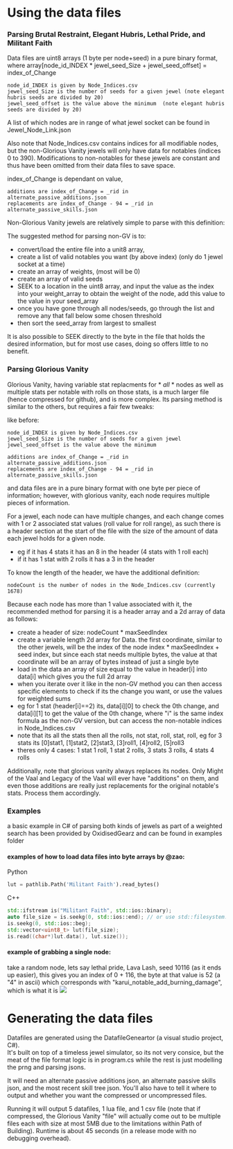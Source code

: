 # Using the data files

### Parsing Brutal Restraint, Elegant Hubris, Lethal Pride, and Militant Faith

Data files are uint8 arrays (1 byte per node+seed) in a pure binary format, where array\[node_id_INDEX \* jewel_seed_Size + jewel_seed_offset\] = index_of_Change

	node_id_INDEX is given by Node_Indices.csv
	jewel_seed_Size is the number of seeds for a given jewel (note elegant hubris seeds are divided by 20)
	jewel_seed_offset is the value above the minimum  (note elegant hubris seeds are divided by 20)

A list of which nodes are in range of what jewel socket can be found in Jewel_Node_Link.json

Also note that Node_Indices.csv contains indices for all modifiable nodes, but the non-Glorious Vanity jewels will only have data for notables (indices 0 to 390). Modifications to non-notables for these jewels are constant and thus have been omitted from their data files to save space.

index_of_Change is dependant on value, 

	additions are index_of_Change = _rid in alternate_passive_additions.json
	replacements are index_of_Change - 94 = _rid in alternate_passive_skills.json

Non-Glorious Vanity jewels are relatively simple to parse with this definition:

The suggested method for parsing non-GV is to:
- convert/load the entire file into a unit8 array, 
- create a list of valid notables you want (by above index) (only do 1 jewel socket at a time)
- create an array of weights, (most will be 0)
- create an array of valid seeds
- SEEK to a location in the uint8 array, and input the value as the index into your weight_array to obtain the weight of the node, add this value to the value in your seed_array
- once you have gone through all nodes/seeds, go through the list and remove any that fall below some chosen threshold
- then sort the seed_array from largest to smallest

It is also possible to SEEK directly to the byte in the file that holds the desired information, but for most use cases, doing so offers little to no benefit.

### Parsing Glorious Vanity

Glorious Vanity, having variable stat replacments for * *all* * nodes as well as multiple stats per notable with rolls on those stats, is a much larger file (hence compressed for github), and is more complex. Its parsing method is similar to the others, but requires a fair few tweaks:

like before:

	node_id_INDEX is given by Node_Indices.csv
	jewel_seed_Size is the number of seeds for a given jewel
	jewel_seed_offset is the value above the minimum

	additions are index_of_Change = _rid in alternate_passive_additions.json
	replacements are index_of_Change - 94 = _rid in alternate_passive_skills.json

and data files are in a pure binary format with one byte per piece of information; however, with glorious vanity, each node requires multiple pieces of information.


For a jewel, each node can have multiple changes, and each change comes with 1 or 2 associated stat values (roll value for roll range), as such there is a header section at the start of the file with the size of the amount of data each jewel holds for a given node.
- eg if it has 4 stats it has an 8 in the header (4 stats with 1 roll each)
- if it has 1 stat with 2 rolls it has a 3 in the header

To know the length of the header, we have the additional definition:

	nodeCount is the number of nodes in the Node_Indices.csv (currently 1678)

Because each node has more than 1 value associated with it, the recommended method for parsing it is a header array and a 2d array of data as follows:
- create a header of size: nodeCount \* maxSeedIndex
- create a variable length 2d array for Data. the first coordinate, similar to the other jewels, will be the index of the node index \* maxSeedIndex + seed index, but since each stat needs multiple bytes, the value at that coordinate will be an array of bytes instead of just a single byte
- load in the data an array of size equal to the value in header\[i\] into data\[i\] which gives you the full 2d array
- when you iterate over it like in the non-GV method you can then access specific elements to check if its the change you want, or use the values for weighted sums
- eg for 1 stat (header\[i\]==2) its, data\[i\]\[0\] to check the 0th change, and data\[i\]\[1\] to get the value of the 0th change, where "i" is the same index formula as the non-GV version, but can access the non-notable indices in Node_Indices.csv
- note that its all the stats then all the rolls, not stat, roll, stat, roll, eg for 3 stats its \[0\]stat1, \[1\]stat2, \[2\]stat3, \[3\]roll1, \[4\]roll2, \[5\]roll3
- theres only 4 cases: 1 stat 1 roll, 1 stat 2 rolls, 3 stats 3 rolls, 4 stats 4 rolls

Additionally, note that glorious vanity always replaces its nodes. Only Might of the Vaal and Legacy of the Vaal will ever have "additions" on them, and even those additions are really just replacements for the original notable's stats. Process them accordingly.

### Examples

a basic example in C# of parsing both kinds of jewels as part of a weighted search has been provided by OxidisedGearz and can be found in examples folder

#### examples of how to load data files into byte arrays by @zao:

Python
```python
lut = pathlib.Path('Militant Faith').read_bytes()
```

C++
```c++
std::ifstream is("Militant Faith", std::ios::binary);
auto file_size = is.seekg(0, std::ios::end); // or use std::filesystem::file_size on a path
is.seekg(0, std::ios::beg);
std::vector<uint8_t> lut(file_size);
is.read((char*)lut.data(), lut.size());
```

#### example of grabbing a single node:

take a random node, lets say lethal pride, Lava Lash, seed 10116 (as it ends up easier), this gives you an index of 0 + 116, the byte at that value is 52 (a "4" in ascii) which corresponds with "karui_notable_add_burning_damage", which is what it is ![](https://cdn.discordapp.com/attachments/175290321695932416/993077938847219722/unknown.png)




# Generating the data files

Datafiles are generated using the DatafileGeneartor (a visual studio project, C#).    
It's built on top of a timeless jewel simulator, so its not very consice, but the meat of the file format logic is in program.cs while the rest is just modelling the prng and parsing jsons.    

It will need an alternate passive additions json, an alternate passive skills json, and the most recent skill tree json. You'll also have to tell it where to output and whether you want the compressed or uncompressed files.    

Running it will output 5 datafiles, 1 lua file, and 1 csv file (note that if compressed, the Glorious Vanity "file" will actually come out to be multiple files each with size at most 5MB due to the limitations within Path of Building).
Runtime is about 45 seconds (in a release mode with no debugging overhead).

